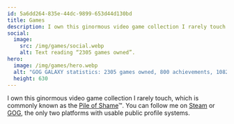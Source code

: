 ```yaml
---
id: 5a6dd264-835e-44dc-9899-653d44d130bd
title: Games
description: I own this ginormous video game collection I rarely touch. Which is commonly known as the Pile of Shame.
social:
  image:
    src: /img/games/social.webp
    alt: Text reading “2305 games owned”.
hero:
  image: /img/games/hero.webp
  alt: "GOG GALAXY statistics: 2305 games owned, 800 achievements, 1082 hours played."
  height: 630
---
```


I own this ginormous video game collection I rarely touch, which is commonly known as the [Pile of Shame](https://www.urbandictionary.com/define.php?term=Pile%20of%20shame)™. You can follow me on [Steam](https://steamcommunity.com/id/mvsde/) or [GOG](https://www.gog.com/u/mvsde), the only two platforms with usable public profile systems.
